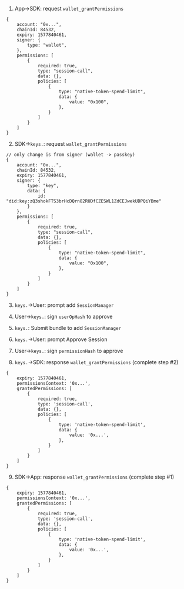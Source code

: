 1. App->SDK: request `wallet_grantPermissions`

```
{
    account: "0x...",
    chainId: 84532,
    expiry: 1577840461,
    signer: {
        type: "wallet",
    },
    permissions: [
        {
            required: true,
            type: "session-call",
            data: {},
            policies: [
                {
                    type: "native-token-spend-limit",
                    data: {
                        value: "0x100",
                    },
                }
            ]
        }
    ]
}
```

2. SDK->`keys.`: request `wallet_grantPermissions`

```
// only change is from signer (wallet -> passkey)
{
    account: "0x...",
    chainId: 84532,
    expiry: 1577840461,
    signer: {
        type: "key",
        data: {
            id: "did:key:zQ3shokFTS3brHcDQrn82RUDfCZESWL1ZdCEJwekUDPQiYBme"
        }
    },
    permissions: [
        {
            required: true,
            type: "session-call",
            data: {},
            policies: [
                {
                    type: "native-token-spend-limit",
                    data: {
                        value: "0x100",
                    },
                }
            ]
        }
    ]
}
```

3. `keys.`->User: prompt add `SessionManager`

4. User->`keys.`: sign `userOpHash` to approve

5. `keys.`: Submit bundle to add `SessionManager`

6. `keys.`->User: prompt Approve Session

7. User->`keys.`: sign `permissionHash` to approve

8. `keys.`->SDK: response `wallet_grantPermissions` (complete step #2)

```
{
    expiry: 1577840461,
    permissionsContext: '0x...',
    grantedPermissions: [
        {
            required: true,
            type: 'session-call',
            data: {},
            policies: [
                {
                    type: 'native-token-spend-limit',
                    data: {
                        value: '0x...',
                    },
                }
            ]
        }
    ]
}
```

9. SDK->App: response `wallet_grantPermissions` (complete step #1)

```
{
    expiry: 1577840461,
    permissionsContext: '0x...',
    grantedPermissions: [
        {
            required: true,
            type: 'session-call',
            data: {},
            policies: [
                {
                    type: 'native-token-spend-limit',
                    data: {
                        value: '0x...',
                    },
                }
            ]
        }
    ]
}
```
